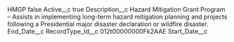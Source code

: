 <?xml version="1.0" encoding="UTF-8"?>
<CustomMetadata xmlns="http://soap.sforce.com/2006/04/metadata" xmlns:xsi="http://www.w3.org/2001/XMLSchema-instance" xmlns:xsd="http://www.w3.org/2001/XMLSchema">
    <label>HMGP</label>
    <protected>false</protected>
    <values>
        <field>Active__c</field>
        <value xsi:type="xsd:boolean">true</value>
    </values>
    <values>
        <field>Description__c</field>
        <value xsi:type="xsd:string">Hazard Mitigation Grant Program – Assists in implementing long-term hazard mitigation planning and projects following a Presidential major disaster declaration or wildfire disaster.</value>
    </values>
    <values>
        <field>End_Date__c</field>
        <value xsi:nil="true"/>
    </values>
    <values>
        <field>RecordType_Id__c</field>
        <value xsi:type="xsd:string">012t00000000Fk2AAE</value>
    </values>
    <values>
        <field>Start_Date__c</field>
        <value xsi:nil="true"/>
    </values>
</CustomMetadata>
